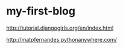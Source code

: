 # my-first-blog

http://tutorial.djangogirls.org/en/index.html

http://matpfernandes.pythonanywhere.com/
